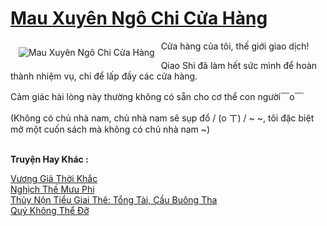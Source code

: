 <a href="https://truyentiki.com/mau-xuyen-ngo-chi-cua-hang.31925/" title="Mau Xuyên Ngô Chi Cửa Hàng"><h1>Mau Xuyên Ngô Chi Cửa Hàng</h1></a><div style="display:table"><img align="right" style="float: left; padding: 10px;" src="https://truyentiki.com/a/img/str/src/31925.jpg" alt="Mau Xuyên Ngô Chi Cửa Hàng">Cửa hàng của tôi, thế giới giao dịch! <p></p> Qiao Shi đã làm hết sức mình để hoàn thành nhiệm vụ, chỉ để lấp đầy các cửa hàng. <p></p> Cảm giác hài lòng này thường không có sẵn cho cơ thể con người﹋o﹋ <p></p> (Không có chủ nhà nam, chủ nhà nam sẽ sụp đổ / (o ㄒ) / ~ ~, tôi đặc biệt mở một cuốn sách mà không có chủ nhà nam ~)</div><p><br><b>Truyện Hay Khác :</b></p><a href="https://truyentiki.com/vuong-gia-thoi-khac.31924/" alt="Vương Giả Thời Khắc">Vương Giả Thời Khắc</a><br/><a href="https://github.com/nownovels/top500/tree/master/truyenhay/33699/" alt="Nghịch Thế Mưu Phi">Nghịch Thế Mưu Phi</a><br/><a href="https://github.com/nownovels/topcv/tree/master/truyenhay/31662/README.md" alt="Thủy Nộn Tiểu Giai Thê: Tổng Tài, Cầu Buông Tha">Thủy Nộn Tiểu Giai Thê: Tổng Tài, Cầu Buông Tha</a><br/><a href="https://github.com/nownovels/truyenhay/tree/master/truyenhay/30551/README.md" alt="Quý Không Thể Đỡ">Quý Không Thể Đỡ</a><br/>